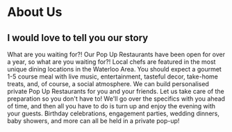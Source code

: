 
# About Us
## I would love to tell you our story

What are you waiting for?! Our Pop Up Restaurants have been open for over a year, so what are you waiting
            for?!
            Local chefs are featured in the most unique dining locations in the Waterloo Area.
            You should expect a gourmet 1-5 course meal with live music, entertainment, tasteful decor, take-home
            treats, and, of course, a social atmosphere.
            We can build personalised private Pop Up Restaurants for you and your friends. Let us take care of the
            preparation so you don't have to!
            We'll go over the specifics with you ahead of time, and then all you have to do is turn up and enjoy the
            evening with your guests.
            Birthday celebrations, engagement parties, wedding dinners, baby showers, and more can all be held in a
            private pop-up!
        